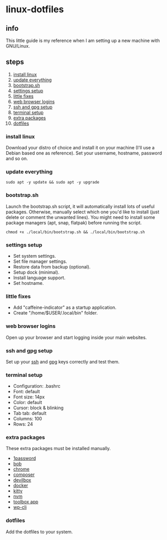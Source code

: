 # linux-dotfiles

## info

This little guide is my reference when I am setting up a new machine with GNU/Linux.

## steps

1. [install linux](#install-linux)
2. [update everything](#update-everything)
3. [bootstrap.sh](#bootstrapsh)
4. [settings setup](#settings-setup)
5. [little fixes](#little-fixes)
6. [web browser logins](#web-browser-logins)
7. [ssh and gpg setup](#ssh-and-gpg-setup)
8. [terminal setup](#terminal-setup)
9. [extra packages](#extra-packages)
10. [dotfiles](#dotfiles)

### install linux

Download your distro of choice and install it on your machine (I'll use a Debian based one as reference). Set your username, hostname, password and so on.

### update everything

```shell
sudo apt -y update && sudo apt -y upgrade
```

### bootstrap.sh

Launch the bootstrap.sh script, it will automatically install lots of useful packages.
Otherwise, manually select which one you'd like to install (just delete or comment the unwanted lines).
You might need to install some package managers (apt, snap, flatpak) before running the script.

```shell
chmod +x ./local/bin/bootstrap.sh && ./local/bin/bootstrap.sh
```

### settings setup

* Set system settings.
* Set file manager settings.
* Restore data from backup (optional).
* Setup dock (minimal).
* Install language support.
* Set hostname.

### little fixes

* Add "caffeine-indicator" as a startup application.
* Create "/home/$USER/.local/bin" folder.

### web browser logins

Open up your browser and start logging inside your main websites.

### ssh and gpg setup

Set up your [ssh](https://gist.github.com/ailequal/b74811385f4047b34ad590d138c9ffcf) and [gpg](https://gist.github.com/ailequal/fc9b12cb35f119dcdc1a2f4406bf8b54) keys correctly and test them.

### terminal setup

* Configuration: .bashrc
* Font: default
* Font size: 14px
* Color: default
* Cursor: block & blinking
* Tab tab: default
* Columns: 100
* Rows: 24

### extra packages

These extra packages must be installed manually.

* [1password](https://1password.com)
* [bob](https://github.com/MordechaiHadad/bob)
* [chrome](https://www.google.com/chrome)
* [composer](https://getcomposer.org)
* [devilbox](https://github.com/cytopia/devilbox)
* [docker](https://docs.docker.com/engine/install/ubuntu)
* [kitty](https://sw.kovidgoyal.net/kitty)
* [nvm](https://github.com/nvm-sh/nvm)
* [toolbox app](https://www.jetbrains.com/toolbox-app)
* [wp-cli](https://github.com/wp-cli/wp-cli)

### dotfiles

Add the dotfiles to your system.
